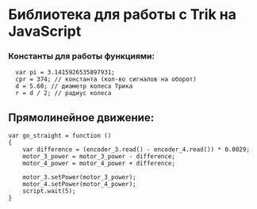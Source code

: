 <h1> Библиотека для работы c Trik на JavaScript </h1>
<h3> Константы для работы функциями: </h3>

```
  var pi = 3.1415926535897931; 
  cpr = 374; // константа (кол-во сигналов на оборот)
  d = 5.60; // диаметр колеса Трика
  r = d / 2; // радиус колеса
```

<h2> Прямолинейное движение: </h2>

```
var go_straight = function () 
{
    var difference = (encoder_3.read() - encoder_4.read()) * 0.0029;
    motor_3_power = motor_3_power - difference;
    motor_4_power = motor_4_power + difference;
    
    motor_3.setPower(motor_3_power);
    motor_4.setPower(motor_4_power);
    script.wait(5);
}
```
